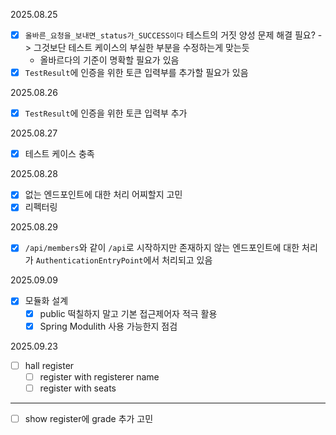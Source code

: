 2025.08.25

- [x] `올바른_요청을_보내면_status가_SUCCESS이다` 테스트의 거짓 양성 문제 해결 필요? -> 그것보단 테스트 케이스의 부실한 부분을 수정하는게 맞는듯
    - 올바르다의 기준이 명확할 필요가 있음
- [x] `TestResult`에 인증을 위한 토큰 입력부를 추가할 필요가 있음

2025.08.26

- [x] `TestResult`에 인증을 위한 토큰 입력부 추가

2025.08.27

- [x] 테스트 케이스 충족

2025.08.28

- [x] 없는 엔드포인트에 대한 처리 어찌할지 고민
- [x] 리펙터링

2025.08.29

- [x] `/api/members`와 같이 `/api`로 시작하지만 존재하지 않는 엔드포인트에 대한 처리가 `AuthenticationEntryPoint`에서 처리되고 있음

2025.09.09

- [x] 모듈화 설계
    - [x] public 떡칠하지 말고 기본 접근제어자 적극 활용
    - [x] Spring Modulith 사용 가능한지 점검

2025.09.23
- [ ] hall register
    - [ ] register with registerer name
    - [ ] register with seats

---

- [ ] show register에 grade 추가 고민
